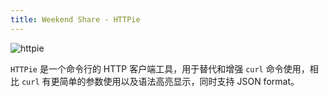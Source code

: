 ```yaml
---
title: Weekend Share - HTTPie
---
```


![httpie](https://httpie.org/static/img/httpie.gif?v=70bc5a5b7fdf2b4982ed18b364c32b11)

`HTTPie` 是一个命令行的 HTTP 客户端工具，用于替代和增强 `curl` 命令使用，相比 `curl` 有更简单的参数使用以及语法高亮显示，同时支持 JSON format。
